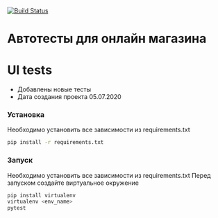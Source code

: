 [![Build Status](https://travis-ci.org/berpress/woman_shop_ui_tests.svg?branch=master)](https://travis-ci.org/berpress/woman_shop_ui_tests)
# Автотесты для онлайн магазина 

# UI tests

  - Добавлены новые тесты
  - Дата создания проекта 05.07.2020
  
### Установка 

Необходимо установить все зависимости из requirements.txt

```sh
pip install -r requirements.txt
```
 
 ### Запуск 

Необходимо установить все зависимости из requirements.txt
Перед запуском создайте виртуальное окружение

```sh
pip install virtualenv
virtualenv <env_name>
pytest
```
